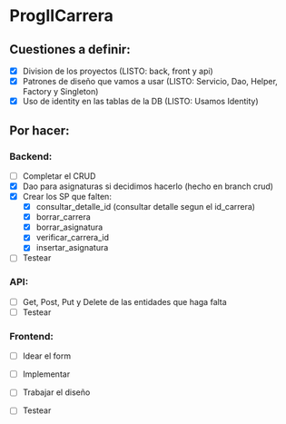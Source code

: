 # ProgIICarrera

## Cuestiones a definir:
- [x] Division de los proyectos (LISTO: back, front y api)
- [x] Patrones de diseño que vamos a usar (LISTO: Servicio, Dao, Helper, Factory y Singleton)
- [x] Uso de identity en las tablas de la DB (LISTO: Usamos Identity)

## Por hacer:
### Backend:
- [ ] Completar el CRUD
- [x] Dao para asignaturas si decidimos hacerlo (hecho en branch crud)
- [x] Crear los SP que falten:
  - [x]  consultar_detalle_id (consultar detalle segun el id_carrera)
  - [x]  borrar_carrera 
  - [x]  borrar_asignatura
  - [x]  verificar_carrera_id
  - [x]  insertar_asignatura
- [ ] Testear
### API:
- [ ] Get, Post, Put y Delete de las entidades que haga falta
- [ ] Testear
### Frontend:
- [ ] Idear el form
- [ ] Implementar
- [ ] Trabajar el diseño
- [ ] Testear

